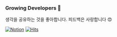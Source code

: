### Growing Developers :frog:

생각을 공유하는 것을 좋아합니다.
피드백은 사랑합니다 :heart_eyes:

<a href="https://everlasting-cello-2b6.notion.site/KyeongWoo-blog-f76f7a2af70c4d0a895071646565b85d">![Notion](https://img.shields.io/badge/Notion-%23000000.svg?style=flat&logo=notion&logoColor=white)</a>
[![Hits](https://hits.seeyoufarm.com/api/count/incr/badge.svg?url=https%3A%2F%2Fgithub.com%2FLeo-Kyeong&count_bg=%23000000&title_bg=%23000000&icon=github.svg&icon_color=%23E7E7E7&title=GitHub&edge_flat=false)](https://hits.seeyoufarm.com)


